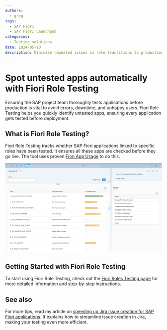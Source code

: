 ```yaml
---
authors:
  - greg
tags:
  - SAP Fiori
  - SAP Fiori Launchpad
categories:
  - Testing solutions
date: 2024-05-10
description: Minimize repeated issues in role transitions to production system.
---
```


# Spot untested apps automatically with Fiori Role Testing

Ensuring the SAP project team thoroughly tests applications before production is vital to avoid errors, downtime, and unhappy users. Fiori Role Testing helps you quickly identify untested apps, ensuring every application gets tested before deployment.

<!-- more -->

## What is Fiori Role Testing?


Fiori Role Testing tracks whether SAP Fiori applications linked to specific roles have been tested. It ensures all these apps are checked before they go live. The tool uses proven [Fiori App Usage](https://fioriappsusage.org) to do this.

[![Fiori Role Testing](R0008/frt.png)](R0008/frt.png)

## Getting Started with Fiori Role Testing

To start using Fiori Role Testing, check out the [Fiori Roles Testing page](http://fioriroletesting.com) for more detailed information and step-by-step instructions.

## See also 

For more tips, read my article on [speeding up Jira issue creation for SAP Fiori applications](0006-jira-integration.md). It explains how to streamline issue creation in Jira, making your testing even more efficient.